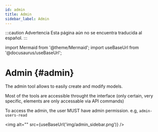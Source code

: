 ```yaml
---
id: admin
title: Admin
sidebar_label: Admin
---
```


:::caution Advertencia
Esta página aún no se encuentra traducida al español.
:::

import Mermaid from '@theme/Mermaid';
import useBaseUrl from '@docusaurus/useBaseUrl'; 

# Admin {#admin}

The admin tool allows to easily create and modify models.

Most of the tools are accessible throught the interface (only certain, very specific, elements are only accessable via API commands)

To access the admin, the user MUST have admin permission. e.g, `admin-users-read`

<img alt="" src={useBaseUrl('img/admin_sidebar.png')} />


